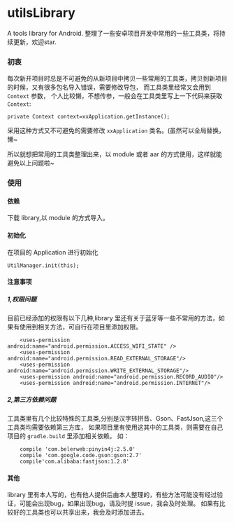 # utilsLibrary
A tools library for Android.
整理了一些安卓项目开发中常用的一些工具类，将持续更新，欢迎star.
### 初衷
每次新开项目时总是不可避免的从新项目中拷贝一些常用的工具类，拷贝到新项目的时候，又有很多包名导入错误，需要修改导包，
而工具类里经常又会用到 ```Context``` 参数，
个人比较懒，不想传参，一般会在工具类里写上一下代码来获取 ```Context```:
```
private Context context=xxApplication.getInstance();
```
采用这种方式又不可避免的需要修改 ```xxApplication``` 类名。(虽然可以全局替换，懒~

所以就想把常用的工具类整理出来，以 module 或者 aar 的方式使用，这样就能避免以上问题啦~

### 使用

#### 依赖
下载 library,以 module 的方式导入。

#### 初始化
在项目的 Application 进行初始化

```
UtilManager.init(this);
```

####  注意事项
##### 1,权限问题
目前已经添加的权限有以下几种,library 里还有关于蓝牙等一些不常用的方法，如果有使用到相关方法，可自行在项目里添加权限。
```
    <uses-permission android:name="android.permission.ACCESS_WIFI_STATE" />
    <uses-permission android:name="android.permission.READ_EXTERNAL_STORAGE"/>
    <uses-permission android:name="android.permission.WRITE_EXTERNAL_STORAGE"/>
    <uses-permission android:name="android.permission.RECORD_AUDIO"/>
    <uses-permission android:name="android.permission.INTERNET"/>
```

##### 2,第三方依赖问题
工具类里有几个比较特殊的工具类,分别是汉字转拼音、Gson、FastJson,这三个工具类均需要依赖第三方库，
如果项目里有使用这其中的工具类，则需要在自己项目的 ```gradle.build``` 里添加相关依赖。
如：
```
    compile 'com.belerweb:pinyin4j:2.5.0'
    compile 'com.google.code.gson:gson:2.7'
    compile'com.alibaba:fastjson:1.2.8'
```
####  其他
library 里有本人写的，也有他人提供后由本人整理的，有些方法可能没有经过验证，可能会出现bug，如果出现bug，请及时提 issue，我会及时处理。
如果有比较好的工具类也可以共享出来，我会及时添加进去。

